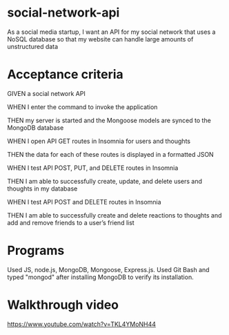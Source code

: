 # social-network-api

As a social media startup, I want an API for my social network that uses a NoSQL database so that my website can handle large amounts of unstructured data

# Acceptance criteria

GIVEN a social network API

WHEN I enter the command to invoke the application

THEN my server is started and the Mongoose models are synced to the MongoDB database

WHEN I open API GET routes in Insomnia for users and thoughts

THEN the data for each of these routes is displayed in a formatted JSON

WHEN I test API POST, PUT, and DELETE routes in Insomnia

THEN I am able to successfully create, update, and delete users and thoughts in my database

WHEN I test API POST and DELETE routes in Insomnia

THEN I am able to successfully create and delete reactions to thoughts and add and remove friends to a user’s friend list

# Programs

Used JS, node.js, MongoDB, Mongoose, Express.js. Used Git Bash and typed "mongod" after installing MongoDB to verify its installation.

# Walkthrough video
https://www.youtube.com/watch?v=TKL4YMoNH44
